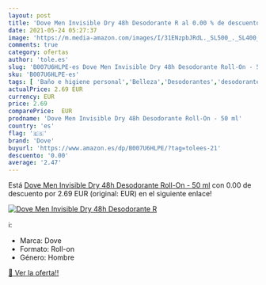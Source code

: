 ```yaml
---
layout: post
title: 'Dove Men Invisible Dry 48h Desodorante R al 0.00 % de descuento'
date: 2021-05-24 05:27:37
image: 'https://m.media-amazon.com/images/I/31ENzpbJRdL._SL500_._SL400_.jpg'
comments: true
category: ofertas
author: 'tole.es'
slug: 'B007U6HLPE-es Dove Men Invisible Dry 48h Desodorante Roll-On - 50 ml'
sku: 'B007U6HLPE-es'
tags: [ 'Baño e higiene personal','Belleza','Desodorantes','desodorante','dove', ]
actualPrice: 2.69 EUR
currency: EUR
price: 2.69
comparePrice:  EUR
prodname: 'Dove Men Invisible Dry 48h Desodorante Roll-On - 50 ml'
country: 'es'
flag: '🇪🇸'
brand: 'Dove'
buyurl: 'https://www.amazon.es/dp/B007U6HLPE/?tag=tolees-21'
descuento: '0.00'
average: '2.47'
---
```


Está [Dove Men Invisible Dry 48h Desodorante Roll-On - 50 ml](https://www.amazon.es/dp/B007U6HLPE/?tag=tolees-21) con 0.00 de descuento por 2.69 EUR (original:  EUR) en el siguiente enlace!

[![Dove Men Invisible Dry 48h Desodorante R](https://m.media-amazon.com/images/I/31ENzpbJRdL._SL500_._SL400_.jpg)](https://www.amazon.es/dp/B007U6HLPE/?tag=tolees-21)

ℹ️:

- Marca: Dove
- Formato: Roll-on
- Género: Hombre

[🛒 Ver la oferta!!](https://www.amazon.es/dp/B007U6HLPE/?tag=tolees-21)
